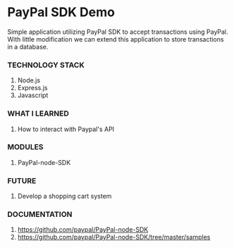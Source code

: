 # PayPal SDK Demo

Simple application utilizing PayPal SDK to accept transactions using PayPal. With little modification we can extend this application to store transactions in a database.

### TECHNOLOGY STACK
1. Node.js
2. Express.js
3. Javascript

### WHAT I LEARNED
1. How to interact with Paypal's API

### MODULES
1. PayPal-node-SDK

### FUTURE
1. Develop a shopping cart system

### DOCUMENTATION
1. https://github.com/paypal/PayPal-node-SDK
2. https://github.com/paypal/PayPal-node-SDK/tree/master/samples